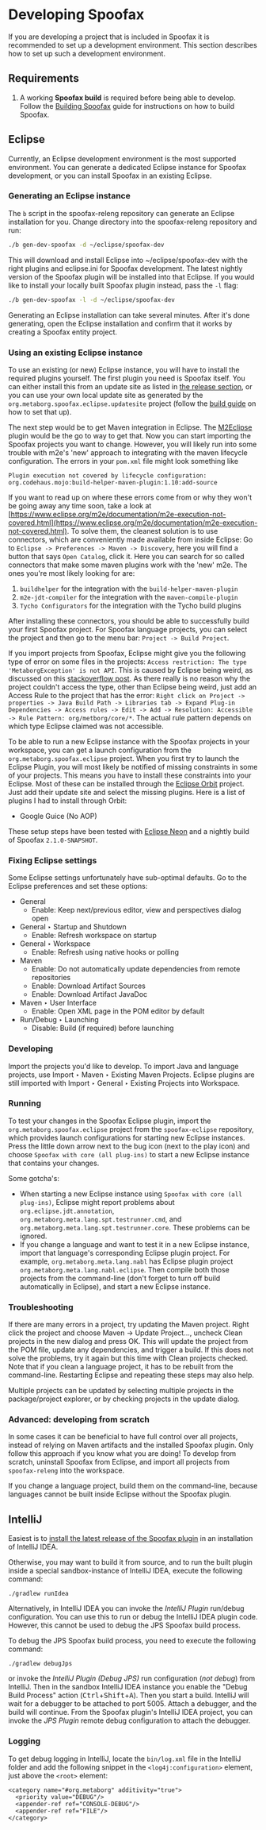 # Developing Spoofax

If you are developing a project that is included in Spoofax it is recommended to set up a development environment.
This section describes how to set up such a development environment.

## Requirements

1. A working **Spoofax build** is required before being able to develop. Follow the [Building Spoofax](build.md) guide for instructions on how to build Spoofax.

## Eclipse

Currently, an Eclipse development environment is the most supported environment.
You can generate a dedicated Eclipse instance for Spoofax development, or you can install Spoofax in an existing Eclipse.

### Generating an Eclipse instance

The `b` script in the <span class='file'>spoofax-releng</span> repository can generate an Eclipse installation for you.
Change directory into the <span class='file'>spoofax-releng</span> repository and run:

```bash
./b gen-dev-spoofax -d ~/eclipse/spoofax-dev
```

This will download and install Eclipse into <span class='file'>~/eclipse/spoofax-dev</span> with the right plugins and <span class='file'>eclipse.ini</span> for Spoofax development. The latest nightly version of the Spoofax plugin will be installed into that Eclipse. If you would like to install your locally built Spoofax plugin instead, pass the `-l` flag:

```bash
./b gen-dev-spoofax -l -d ~/eclipse/spoofax-dev
```

Generating an Eclipse installation can take several minutes. After it's done generating, open the Eclipse installation and confirm that it works by creating a Spoofax entity project.

### Using an existing Eclipse instance

To use an existing (or new) Eclipse instance, you will have to install the required plugins yourself.
The first plugin you need is Spoofax itself.
You can either install this from an update site as listed in [the release section](../release/note/index.rst),
or you can use your own local update site as generated by the `org.metaborg.spoofax.eclipse.updatesite` project (follow the [build guide](build.md) on how to set that up).

The next step would be to get Maven integration in Eclipse.
The [M2Eclipse](http://www.eclipse.org/m2e/) plugin would be the go to way to get that.
Now you can start importing the Spoofax projects you want to change.
However, you will likely run into some trouble with m2e's 'new' approach to integrating with the maven lifecycle configuration.
The errors in your `pom.xml` file might look something like 
```
Plugin execution not covered by lifecycle configuration: org.codehaus.mojo:build-helper-maven-plugin:1.10:add-source
```

If you want to read up on where these errors come from or why they won't be going away any time soon, take a look at [https://www.eclipse.org/m2e/documentation/m2e-execution-not-covered.html](https://www.eclipse.org/m2e/documentation/m2e-execution-not-covered.html).
To solve them, the cleanest solution is to use connectors, which are conveniently made available from inside Eclipse:
Go to `Eclipse -> Preferences -> Maven -> Discovery`, here you will find a button that says `Open Catalog`, click it.
Here you can search for so called connectors that make some maven plugins work with the 'new' m2e.
The ones you're most likely looking for are:
1. `buildhelper` for the integration with the `build-helper-maven-plugin`
2. `m2e-jdt-compiler` for the integration with the `maven-compile-plugin`
3. `Tycho Configurators` for the integration with the Tycho build plugins

After installing these connectors, you should be able to successfully build your first Spoofax project.
For Spoofax language projects, you can select the project and then go to the menu bar: `Project -> Build Project`.

If you import projects from Spoofax, Eclipse might give you the following type of error on some files in the projects:
`Access restriction: The type 'MetaborgException' is not API`.
This is caused by Eclipse being weird, as discussed on this [stackoverflow post](http://stackoverflow.com/questions/25222811/access-restriction-the-type-application-is-not-api-restriction-on-required-l).
As there really is no reason why the project couldn't access the type, other than Eclipse being weird, just add an Access Rule to the project that has the error:
`Right click on Project -> properties -> Java Build Path -> Libraries tab -> Expand Plug-in Dependencies -> Access rules -> Edit -> Add -> Resolution: Accessible -> Rule Pattern: org/metborg/core/*`.
The actual rule pattern depends on which type Eclipse claimed was not accessible.

To be able to run a new Eclipse instance with the Spoofax projects in your workspace, you can get a launch configuration from the `org.metaborg.spoofax.eclipse` project.
When you first try to launch the Eclipse Plugin, you will most likely be notified of missing constraints in some of your projects.
This means you have to install these constraints into your Eclipse.
Most of these can be installed through the [Eclipse Orbit](http://www.eclipse.org/orbit/) project.
Just add their update site and select the missing plugins.
Here is a list of plugins I had to install through Orbit:

- Google Guice (No AOP)

These setup steps have been tested with [Eclipse Neon](http://www.eclipse.org/neon/) and a nightly build of Spoofax `2.1.0-SNAPSHOT`.

### Fixing Eclipse settings

Some Eclipse settings unfortunately have sub-optimal defaults. Go to the Eclipse preferences and set these options:

* <span class='menuselection'>General</span>
	* Enable: <span class='guilabel'>Keep next/previous editor, view and perspectives dialog open</span>
* <span class='menuselection'>General ‣ Startup and Shutdown</span>
	* Enable: <span class='guilabel'>Refresh workspace on startup</span>
* <span class='menuselection'>General ‣ Workspace</span>
	* Enable: <span class='guilabel'>Refresh using native hooks or polling</span>
* <span class='menuselection'>Maven</span>
	* Enable: <span class='guilabel'>Do not automatically update dependencies from remote repositories</span>
	* Enable: <span class='guilabel'>Download Artifact Sources</span>
	* Enable: <span class='guilabel'>Download Artifact JavaDoc</span>
* <span class='menuselection'>Maven ‣ User Interface</span>
  * Enable: <span class='guilabel'>Open XML page in the POM editor by default</span>
* <span class='menuselection'>Run/Debug ‣ Launching</span>
	* Disable: <span class='guilabel'>Build (if required) before launching</span>

### Developing

Import the projects you'd like to develop.
To import Java and language projects, use <span class='menuselection'>Import ‣ Maven ‣ Existing Maven Projects</span>.
Eclipse plugins are still imported with <span class='menuselection'>Import ‣ General ‣ Existing Projects into Workspace</span>.

### Running

To test your changes in the Spoofax Eclipse plugin, import the `org.metaborg.spoofax.eclipse` project from the `spoofax-eclipse` repository, which provides launch configurations for starting new Eclipse instances. Press the little down arrow next to the bug icon (next to the play icon) and choose `Spoofax with core (all plug-ins)` to start a new Eclipse instance that contains your changes.

Some gotcha's:

* When starting a new Eclipse instance using `Spoofax with core (all plug-ins)`, Eclipse might report problems about `org.eclipse.jdt.annotation`, `org.metaborg.meta.lang.spt.testrunner.cmd`, and `org.metaborg.meta.lang.spt.testrunner.core`. These problems can be ignored.
* If you change a language and want to test it in a new Eclipse instance, import that language's corresponding Eclipse plugin project. For example, `org.metaborg.meta.lang.nabl` has Eclipse plugin project `org.metaborg.meta.lang.nabl.eclipse`. Then compile both those projects from the command-line (don't forget to turn off build automatically in Eclipse), and start a new Eclipse instance.

### Troubleshooting

If there are many errors in a project, try updating the Maven project.
Right click the project and choose <span class='menuselection'>Maven -> Update Project...</span>, uncheck <span class='guilabel'>Clean projects</span> in the new dialog and press OK.
This will update the project from the POM file, update any dependencies, and trigger a build.
If this does not solve the problems, try it again but this time with <span class='guilabel'>Clean projects</span> checked.
Note that if you clean a language project, it has to be rebuilt from the command-line. Restarting Eclipse and repeating these steps may also help.

Multiple projects can be updated by selecting multiple projects in the package/project explorer, or by checking projects in the update dialog.

### Advanced: developing from scratch

In some cases it can be beneficial to have full control over all projects, instead of relying on Maven artifacts and the installed Spoofax plugin.
Only follow this approach if you know what you are doing!
To develop from scratch, uninstall Spoofax from Eclipse, and import all projects from `spoofax-releng` into the workspace.

If you change a language project, build them on the command-line, because languages cannot be built inside Eclipse without the Spoofax plugin.

## IntelliJ

Easiest is to [install the latest release of the Spoofax plugin][1] in an installation of IntelliJ IDEA.

Otherwise, you may want to build it from source, and to run the built plugin inside a special sandbox-instance of IntelliJ IDEA, execute the following command:

```
./gradlew runIdea
```

Alternatively, in IntelliJ IDEA you can invoke the _IntelliJ Plugin_ run/debug configuration.
You can use this to run or debug the IntelliJ IDEA plugin code.
However, this cannot be used to debug the JPS Spoofax build process.

To debug the JPS Spoofax build process, you need to execute the following command:

```
./gradlew debugJps
```

or invoke the _IntelliJ Plugin (Debug JPS)_ run configuration (_not debug_) from IntelliJ. Then in the sandbox IntelliJ IDEA instance you enable the "Debug Build Process" action (<kbd>Ctrl</kbd>+<kbd>Shift</kbd>+<kbd>A</kbd>). Then you start a build. IntelliJ will wait for a debugger to be attached to port 5005.
Attach a debugger, and the build will continue. From the Spoofax plugin's IntelliJ IDEA project, you can invoke the _JPS Plugin_ remote debug configuration to attach the debugger.

### Logging
To get debug logging in IntelliJ, locate the `bin/log.xml` file in the IntelliJ folder and add the following snippet in the `<log4j:configuration>` element, just above the `<root>` element:

```
<category name="#org.metaborg" additivity="true">
  <priority value="DEBUG"/>
  <appender-ref ref="CONSOLE-DEBUG"/>
  <appender-ref ref="FILE"/>
</category>
```

[1]: /source/langdev/manual/env/intellij/installation.rst
